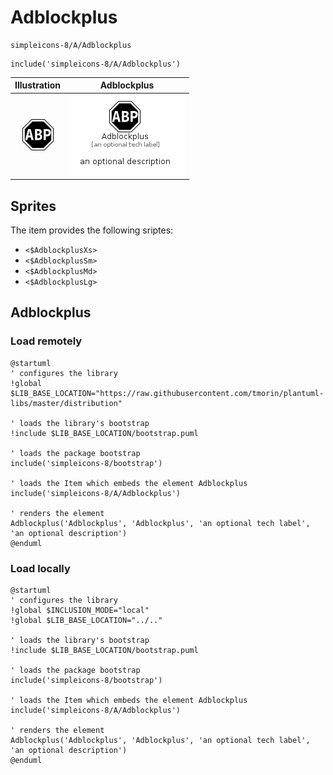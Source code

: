 # Adblockplus


```text
simpleicons-8/A/Adblockplus
```

```text
include('simpleicons-8/A/Adblockplus')
```



| Illustration | Adblockplus |
| :---: | :---: |
| ![illustration for Illustration](../../simpleicons-8/A/Adblockplus.png) | ![illustration for Adblockplus](../../simpleicons-8/A/Adblockplus.Local.png) |



## Sprites
The item provides the following sriptes:

- `<$AdblockplusXs>`
- `<$AdblockplusSm>`
- `<$AdblockplusMd>`
- `<$AdblockplusLg>`





## Adblockplus

### Load remotely
```plantuml
@startuml
' configures the library
!global $LIB_BASE_LOCATION="https://raw.githubusercontent.com/tmorin/plantuml-libs/master/distribution"

' loads the library's bootstrap
!include $LIB_BASE_LOCATION/bootstrap.puml

' loads the package bootstrap
include('simpleicons-8/bootstrap')

' loads the Item which embeds the element Adblockplus
include('simpleicons-8/A/Adblockplus')

' renders the element
Adblockplus('Adblockplus', 'Adblockplus', 'an optional tech label', 'an optional description')
@enduml
```

### Load locally
```plantuml
@startuml
' configures the library
!global $INCLUSION_MODE="local"
!global $LIB_BASE_LOCATION="../.."

' loads the library's bootstrap
!include $LIB_BASE_LOCATION/bootstrap.puml

' loads the package bootstrap
include('simpleicons-8/bootstrap')

' loads the Item which embeds the element Adblockplus
include('simpleicons-8/A/Adblockplus')

' renders the element
Adblockplus('Adblockplus', 'Adblockplus', 'an optional tech label', 'an optional description')
@enduml
```

